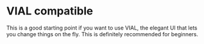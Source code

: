 # VIAL compatible

This is a good starting point if you want to use VIAL, the elegant UI that lets you change things on the fly. This is definitely recommended for beginners.


